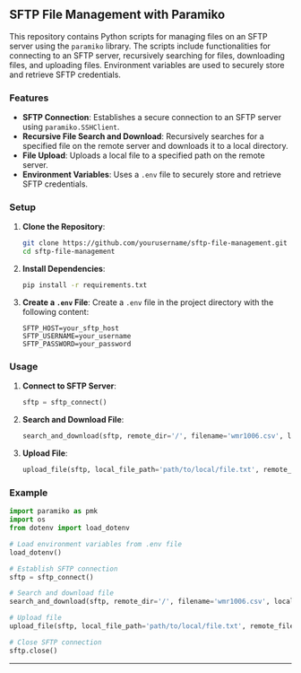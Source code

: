 ## SFTP File Management with Paramiko

This repository contains Python scripts for managing files on an SFTP server using the `paramiko` library. The scripts include functionalities for connecting to an SFTP server, recursively searching for files, downloading files, and uploading files. Environment variables are used to securely store and retrieve SFTP credentials.

### Features

- **SFTP Connection**: Establishes a secure connection to an SFTP server using `paramiko.SSHClient`.
- **Recursive File Search and Download**: Recursively searches for a specified file on the remote server and downloads it to a local directory.
- **File Upload**: Uploads a local file to a specified path on the remote server.
- **Environment Variables**: Uses a `.env` file to securely store and retrieve SFTP credentials.

### Setup

1. **Clone the Repository**:
   ```bash
   git clone https://github.com/yourusername/sftp-file-management.git
   cd sftp-file-management
   ```

2. **Install Dependencies**:
   ```bash
   pip install -r requirements.txt
   ```

3. **Create a `.env` File**:
   Create a `.env` file in the project directory with the following content:
   ```
   SFTP_HOST=your_sftp_host
   SFTP_USERNAME=your_username
   SFTP_PASSWORD=your_password
   ```

### Usage

1. **Connect to SFTP Server**:
   ```python
   sftp = sftp_connect()
   ```

2. **Search and Download File**:
   ```python
   search_and_download(sftp, remote_dir='/', filename='wmr1006.csv', local_dir='./')
   ```

3. **Upload File**:
   ```python
   upload_file(sftp, local_file_path='path/to/local/file.txt', remote_file_path='/path/to/remote/file.txt')
   ```

### Example

```python
import paramiko as pmk
import os
from dotenv import load_dotenv

# Load environment variables from .env file
load_dotenv()

# Establish SFTP connection
sftp = sftp_connect()

# Search and download file
search_and_download(sftp, remote_dir='/', filename='wmr1006.csv', local_dir='./')

# Upload file
upload_file(sftp, local_file_path='path/to/local/file.txt', remote_file_path='/path/to/remote/file.txt')

# Close SFTP connection
sftp.close()
```

---
